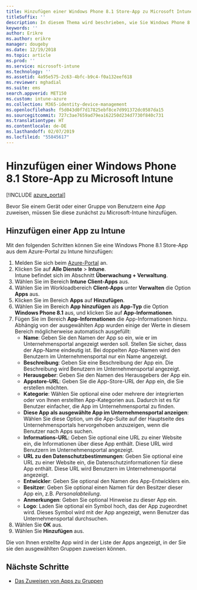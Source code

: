 ```yaml
---
title: Hinzufügen einer Windows Phone 8.1 Store-App zu Microsoft Intune
titleSuffix: ''
description: In diesem Thema wird beschrieben, wie Sie Windows Phone 8.1-Store-Apps zu Microsoft Intune hinzufügen.
keywords: ''
author: Erikre
ms.author: erikre
manager: dougeby
ms.date: 12/19/2018
ms.topic: article
ms.prod: ''
ms.service: microsoft-intune
ms.technology: ''
ms.assetid: 4a95e575-2c63-4bfc-b9c4-f0a132eef618
ms.reviewer: mghadial
ms.suite: ems
search.appverid: MET150
ms.custom: intune-azure
ms.collection: M365-identity-device-management
ms.openlocfilehash: f5d043d0f7d17825ebf8ce7d991372dc0587da15
ms.sourcegitcommit: 727c3ae7659ad79ea162250d234d7730f840c731
ms.translationtype: HT
ms.contentlocale: de-DE
ms.lasthandoff: 02/07/2019
ms.locfileid: "55845617"
---
```

# <a name="add-windows-phone-81-store-apps-to-microsoft-intune"></a>Hinzufügen einer Windows Phone 8.1 Store-App zu Microsoft Intune

[!INCLUDE [azure_portal](./includes/azure_portal.md)]

Bevor Sie einem Gerät oder einer Gruppe von Benutzern eine App zuweisen, müssen Sie diese zunächst zu Microsoft-Intune hinzufügen. 

## <a name="add-an-app-to-intune"></a>Hinzufügen einer App zu Intune
Mit den folgenden Schritten können Sie eine Windows Phone 8.1 Store-App aus dem Azure-Portal zu Intune hinzufügen:

1. Melden Sie sich beim [Azure-Portal](https://portal.azure.com) an.
2. Klicken Sie auf **Alle Dienste** > **Intune**.  
    Intune befindet sich im Abschnitt **Überwachung + Verwaltung**.
3. Wählen Sie im Bereich **Intune** **Client-Apps** aus.
4. Wählen Sie im Workloadbereich **Client-Apps** unter **Verwalten** die Option **Apps** aus.
5. Klicken Sie im Bereich **Apps** auf **Hinzufügen**.
6. Wählen Sie im Bereich **App hinzufügen** als **App-Typ** die Option **Windows Phone 8.1** aus, und klicken Sie auf **App-Informationen**.
7. Fügen Sie im Bereich **App-Informationen** die App-Informationen hinzu. Abhängig von der ausgewählten App wurden einige der Werte in diesem Bereich möglicherweise automatisch ausgefüllt:
    - **Name**: Geben Sie den Namen der App so ein, wie er im Unternehmensportal angezeigt werden soll. Stellen Sie sicher, dass der App-Name eindeutig ist. Bei doppelten App-Namen wird den Benutzern im Unternehmensportal nur ein Name angezeigt.
    - **Beschreibung**: Geben Sie eine Beschreibung der App ein. Die Beschreibung wird Benutzern im Unternehmensportal angezeigt.
    - **Herausgeber**: Geben Sie den Namen des Herausgebers der App ein.
    - **Appstore-URL**: Geben Sie die App-Store-URL der App ein, die Sie erstellen möchten.
    - **Kategorie**: Wählen Sie optional eine oder mehrere der integrierten oder von Ihnen erstellten App-Kategorien aus. Dadurch ist es für Benutzer einfacher, die App im Unternehmensportal zu finden.
    - **Diese App als ausgewählte App im Unternehmensportal anzeigen**: Wählen Sie diese Option, um die App-Suite auf der Hauptseite des Unternehmensportals hervorgehoben anzuzeigen, wenn die Benutzer nach Apps suchen.
    - **Informations-URL**: Geben Sie optional eine URL zu einer Website ein, die Informationen über diese App enthält. Diese URL wird Benutzern im Unternehmensportal angezeigt.
    - **URL zu den Datenschutzbestimmungen**: Geben Sie optional eine URL zu einer Website ein, die Datenschutzinformationen für diese App enthält. Diese URL wird Benutzern im Unternehmensportal angezeigt.
    - **Entwickler**: Geben Sie optional den Namen des App-Entwicklers ein.
    - **Besitzer**: Geben Sie optional einen Namen für den Besitzer dieser App ein, z.B. *Personalabteilung*.
    - **Anmerkungen**: Geben Sie optional Hinweise zu dieser App ein.
    - **Logo**: Laden Sie optional ein Symbol hoch, das der App zugeordnet wird. Dieses Symbol wird mit der App angezeigt, wenn Benutzer das Unternehmensportal durchsuchen.
8. Wählen Sie **OK** aus.
9. Wählen Sie **Hinzufügen** aus.

Die von Ihnen erstellte App wird in der Liste der Apps angezeigt, in der Sie sie den ausgewählten Gruppen zuweisen können.

## <a name="next-steps"></a>Nächste Schritte

- [Das Zuweisen von Apps zu Gruppen](apps-deploy.md)
